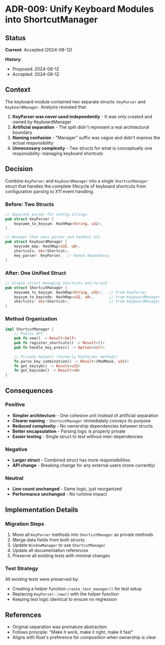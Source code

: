 # ADR-009: Unify Keyboard Modules into ShortcutManager

## Status
**Current**: Accepted (2024-08-12)

**History**:
- Proposed: 2024-08-12
- Accepted: 2024-08-12

## Context
The keyboard module contained two separate structs: `KeyParser` and `KeyboardManager`. Analysis revealed that:

1. **KeyParser was never used independently** - It was only created and owned by KeyboardManager
2. **Artificial separation** - The split didn't represent a real architectural boundary
3. **Naming confusion** - "Manager" suffix was vague and didn't express the actual responsibility
4. **Unnecessary complexity** - Two structs for what is conceptually one responsibility: managing keyboard shortcuts

## Decision
Combine `KeyParser` and `KeyboardManager` into a single `ShortcutManager` struct that handles the complete lifecycle of keyboard shortcuts from configuration parsing to X11 event handling.

### Before: Two Structs
```rust
// Separate parser for config strings
pub struct KeyParser {
    keyname_to_keysym: HashMap<String, u32>,
}

// Manager that owns parser and handles X11
pub struct KeyboardManager {
    keycode_map: HashMap<u32, u8>,
    shortcuts: Vec<Shortcut>,
    key_parser: KeyParser,  // Owned dependency
}
```

### After: One Unified Struct
```rust
// Single struct managing shortcuts end-to-end
pub struct ShortcutManager {
    keyname_to_keysym: HashMap<String, u32>,   // From KeyParser
    keysym_to_keycode: HashMap<u32, u8>,       // From KeyboardManager
    shortcuts: Vec<Shortcut>,                  // From KeyboardManager
}
```

### Method Organization
```rust
impl ShortcutManager {
    // Public API
    pub fn new() -> Result<Self>
    pub fn register_shortcuts() -> Result<()>
    pub fn handle_key_press() -> Option<&str>
    
    // Private helpers (formerly KeyParser methods)
    fn parse_key_combination() -> Result<(ModMask, u32)>
    fn get_keysym() -> Result<u32>
    fn get_keycode() -> Result<u8>
}
```

## Consequences

### Positive
- **Simpler architecture** - One cohesive unit instead of artificial separation
- **Clearer naming** - `ShortcutManager` immediately conveys its purpose
- **Reduced complexity** - No ownership dependencies between structs
- **Better encapsulation** - Parsing logic is properly private
- **Easier testing** - Single struct to test without inter-dependencies

### Negative
- **Larger struct** - Combined struct has more responsibilities
- **API change** - Breaking change for any external users (none currently)

### Neutral
- **Line count unchanged** - Same logic, just reorganized
- **Performance unchanged** - No runtime impact

## Implementation Details

### Migration Steps
1. Move all `KeyParser` methods into `ShortcutManager` as private methods
2. Merge data fields from both structs
3. Update `WindowManager` to use `ShortcutManager`
4. Update all documentation references
5. Preserve all existing tests with minimal changes

### Test Strategy
All existing tests were preserved by:
- Creating a helper function `create_test_manager()` for test setup
- Replacing `KeyParser::new()` with the helper function
- Keeping test logic identical to ensure no regression

## References
- Original separation was premature abstraction
- Follows principle: "Make it work, make it right, make it fast"
- Aligns with Rust's preference for composition when ownership is clear